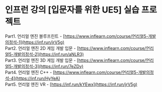# 인프런 강의 [입문자를 위한 UE5] 실습 프로젝트
Part1. 언리얼 엔진 블루프린트 - [https://www.inflearn.com/course/언리얼5-개발의정석-1](https://inf.run/jrV5g) 
<br>
Part2. 언리얼 엔진 2D 게임 개발 입문 - [https://www.inflearn.com/course/언리얼5-개발의정석-2](https://inf.run/aNLR3) 
<br>
Part3. 언리얼 엔진 3D 게임 개발 입문 - [https://www.inflearn.com/course/언리얼5-개발의정석-3](https://inf.run/7eZDv) 
<br>
Part4. 언리얼 엔진 C++ - [https://www.inflearn.com/course/언리얼5-개발의정석-4](https://inf.run/HyYeA) 
<br>
Part5. 언리얼 엔진 VR - [https://inf.run/kYEwx](https://inf.run/jrV5g)


